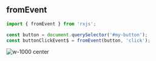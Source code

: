 ## fromEvent

```typescript
import { fromEvent } from 'rxjs';

const button = document.querySelector('#my-button');
const buttonClickEvent$ = fromEvent(button, 'click');
```

<!-- .element: class="big-code" -->

![w-1000 center](./assets/images/diagrams/factory_fromevent.svg)
